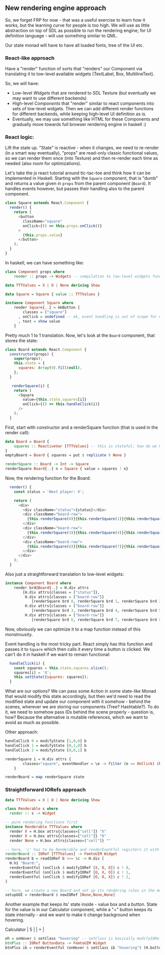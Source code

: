 ## New rendering engine approach

So, we forget FRP for now - that was a useful exercise to learn how it works, but the learning curve for people is too high. We will use as little abstraction on top of SDL as possible to run the rendering engine; for UI definition language - will use something similar to QML.

Our state monad will have to have all loaded fonts, tree of the UI etc.

### React-like approach

Have a "render" function of sorts that "renders" our Component via translating it to low-level available widgets (TextLabel, Box, MultilineText).

So, we will have:

- Low-level *Widgets* that are rendered to SDL Texture (but eventually we may want to use different backends)
- High-level *Components* that "render" similar to react components into sets of low-level widgets. Then we can add different render functions for different backends, while keeping high-level UI definition as is.
- Eventually, we may use something like HTML for these Components and gradually move towards full browser rendering engine in haskell :)

### React logic:
Lift the state up. "State" is reactive - when it changes, we need to re-render (in a smart way eventually), "props" are read-only classic functional values, so we can render them once (into Texture) and then re-render each time as needed (also room for optimizations).

Let's take the js react tutorial around tic-tac-toe and think how it can be implemented in Haskell. Starting with the `Square` component, that is "dumb" and returns a value given in `props` from the parent component (`Board`). It handles events however, but passes their handling also to the parent component.

```js
class Square extends React.Component {
  render() {
    return (
      <button
        className="square"
        onClick={() => this.props.onClick()}
      >
        {this.props.value}
      </button>
    );
  }
}
```
In haskell, we can have something like:
```haskell
class Component props where
    render :: props -> Widgets -- compilation to low-level widgets function

data TTTValues = X | O | None deriving Show

data Square = Square { value :: TTTValues }

instance Component Square where
    render Square{..} = mkButton {
        classes = ["square"]
      , onClick = undefined -- ok, event handling is out of scope for now, need to rethink
      , text = show value
    }
```

Pretty much 1 to 1 translation. Now, let's look at the `Board` component, that stores the state:

```js
class Board extends React.Component {
  constructor(props) {
    super(props);
    this.state = {
      squares: Array(9).fill(null),
    };
  }

   renderSquare(i) {
    return (
      <Square
        value={this.state.squares[i]}
        onClick={() => this.handleClick(i)}
      />
    );
  }
```

First, start with constructor and a renderSquare function (that is used in the render call):
```haskell
data Board = Board {
    squares :: ReactiveVar [TTTValues] -- this is stateful; how do we handle it?
}
emptyBoard = Board { squares = put $ replicate 9 None }

renderSquare :: Board -> Int -> Square
renderSquare Board{..} n = Square { value = squares ! n}
```

Now, the rendering function for the Board:
```js
  render() {
    const status = 'Next player: X';

    return (
      <div>
        <div className="status">{status}</div>
        <div className="board-row">
          {this.renderSquare(0)}{this.renderSquare(1)}{this.renderSquare(2)}
        </div>
        <div className="board-row">
          {this.renderSquare(3)}{this.renderSquare(4)}{this.renderSquare(5)}
        </div>
        <div className="board-row">
          {this.renderSquare(6)}{this.renderSquare(7)}{this.renderSquare(8)}
        </div>
      </div>
    );
  }
```

Also just a straightforward translation to low-level widgets:
```haskell
instance Component Board where
    render brd@Board{..} = H.div attrs 
        [H.div attrs{classes = ["status"]},
         H.div attrs{classes = ["board-row"]}
            [renderSquare brd 0, renderSquare brd 1, renderSquare brd 2],
         H.div attrs{classes = ["board-row"]}
            [renderSquare brd 3, renderSquare brd 4, renderSquare brd 5],
         H.div attrs{classes = ["board-row"]}
            [renderSquare brd 6, renderSquare brd 7, renderSquare brd 8] ]
```
Now, obviously we can optimize it to a map function instead of this monstrousity.

Event handling is the most tricky part. React simply has this function and passes it to `Square` which then calls it every time a button is clicked. We can't do it in haskell if we want to remain functional:
```js
  handleClick(i) {
    const squares = this.state.squares.slice();
    squares[i] = 'X';
    this.setState({squares: squares});
  }
```

What are our options? We can pass some Action in some state-like Monad that would modify this state accordingly, but then we'd need to read the modified state and update our component with it somehow - behind the scenes, wherever we are storing our components (Tree? Hashtable?). To do it, we need to somehow pass IDs behind the scene properly - question is, how? Because the alternative is mutable references, which we want to avoid as much as possible.

Other approach:

```haskell
handleClick 0 = modifyState [1,0,0] b
handleClick 1 = modifyState [0,1,0] b
handleClick 2 = modifyState [0,0,1] b

renderSquare i = H.div attrs {
        classes="square", eventHandler = \e -> filter (e == OnClick) (handleClick i)
    }

renderBoard = map renderSquare state
```

### Straightforward IORefs approach

```haskell
data TTTValues = X | O | None deriving Show

class Renderable s where
  render :: s -> Widget

-- pure rendering functions first
instance Renderable TTTValues where 
  render X = H.box attrs{classes=["cell"]} "X"
  render O = H.box attrs{classes=["cell"]} "O"
  render None = H.box attrs{classes=["cell"]} ""

-- here, 'c' has to be Renderable and renderEventful registers it with the monad with event processing function
renderBoard :: IORef [TTTValues] -> FemtoUIM Widget
renderBoard b = readIORef b >>= \c -> H.div [
  H.h1 "Board:",
  renderEventful (onClick $ modifyIORef [X, O, O]) c ! 0,
  renderEventful (onClick $ modifyIORef [O, X, O]) c ! 1,
  renderEventful (onClick $ modifyIORef [O, O, X]) c ! 2,
] 

-- here, we create a new Board and set up its rendering rules in the monad
setupGUI = renderBoard $ newIORef [None,None,None]

```

Another example that keeps its' state inside - value box and a button. State for the value is in our Calculator component, while a "+" button keeps its state internally - and we want to make it change background when hovering.

  Calculator
| 5 |   | + |

```haskell
eh = onHover $ setClass "hovering" -- setClass is basically modifyIORef under the hood
btnPlus :: IORef ButtonData -> FemtoUIM Widget
btnPlus ib = renderEventful (onHover $ setClass ib "hovering") (H.button attrs{classes="small"} "+")
```
